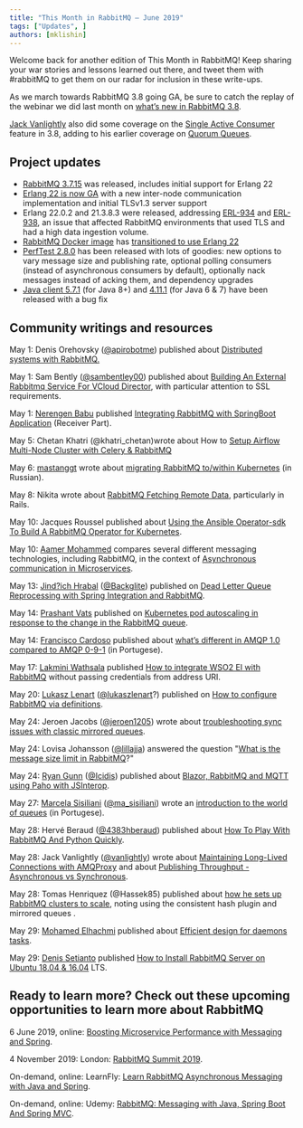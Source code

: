 ```yaml
---
title: "This Month in RabbitMQ — June 2019"
tags: ["Updates", ]
authors: [mklishin]
---
```


Welcome back for another edition of This Month in RabbitMQ! Keep sharing your war stories and lessons learned out there,
and tweet them with #rabbitMQ to get them on our radar for inclusion in these write-ups.

As we march towards RabbitMQ 3.8 going GA, be sure to catch the replay of the webinar we did last month on [what’s new in RabbitMQ 3.8](https://content.pivotal.io/webinars/may-23-what-s-new-in-rabbitmq-3-8-webinar?utm_source=blog&amp;utm_medium=email-link&amp;utm_campaign=rabbitmq-3.8-what's-new&amp;utm_term=q219).

[Jack Vanlightly](https://jack-vanlightly.com/home) also did some coverage on the [Single Active Consumer](https://www.cloudamqp.com/blog/2019-04-23-rabbitmq-3-8-feature-focus-single-active-consumer.html) feature in 3.8, adding to his earlier coverage on [Quorum Queues](https://jack-vanlightly.com/blog/2018/11/20/quorum-queues-making-rabbitmq-more-competitive).

<!-- truncate -->

## Project updates

* [RabbitMQ 3.7.15](https://github.com/rabbitmq/rabbitmq-server/releases/tag/v3.7.15) was released, includes initial support for Erlang 22
* [Erlang 22 is now GA](http://www.erlang.org/news/132) with a new inter-node communication implementation and initial TLSv1.3 server support
* Erlang 22.0.2 and 21.3.8.3 were released, addressing [ERL-934](https://bugs.erlang.org/browse/ERL-934) and [ERL-938](https://bugs.erlang.org/browse/ERL-938), an issue that affected RabbitMQ environments that used TLS and had a high data ingestion volume.
* [RabbitMQ Docker image](https://github.com/docker-library/rabbitmq) has [transitioned to use Erlang 22](https://github.com/docker-library/rabbitmq/issues/336)
* [PerfTest 2.8.0](https://groups.google.com/d/msg/rabbitmq-users/1mN4olzZOgA/MjH-4kLoAwAJ) has been released with lots of goodies: new options to vary message size and publishing rate, optional polling consumers (instead of asynchronous consumers by default), optionally nack messages instead of acking them, and dependency upgrades
* [Java client 5.7.1](https://groups.google.com/d/msg/rabbitmq-users/PDHubBIzhEc/k6qx5zLdAwAJ) (for Java 8+) and [4.11.1](https://groups.google.com/d/msg/rabbitmq-users/eg_FoB8eyMY/Xre89S7dAwAJ) (for Java 6 &amp; 7) have been released with a bug fix

## Community writings and resources

May 1: Denis Orehovsky ([@apirobotme](https://twitter.com/apirobotme)) published about [Distributed systems with RabbitMQ.](https://apirobot.me/blog//posts/distributed-systems-with-rabbitmq)

May 1: Sam Bently ([@sambentley00](https://twitter.com/sambentley00)) published about [Building An External Rabbitmq Service For VCloud Director](https://beardedsamwise.wordpress.com/2019/05/01/building-an-external-rabbitmq-service-for-vcloud-director/), with particular attention to SSL requirements.

May 1: [Nerengen Babu](https://medium.com/@nerengenbabu) published [Integrating RabbitMQ with SpringBoot Application](https://medium.com/@nerengenbabu/integrating-rabbitmq-with-springboot-application-reciever-part-ad8b0f90cdb9) (Receiver Part).

May 5: Chetan Khatri (@khatri_chetan)wrote about How to [Setup Airflow Multi-Node Cluster with Celery &amp; RabbitMQ](https://medium.com/@khatri_chetan/how-to-setup-airflow-multi-node-cluster-with-celery-rabbitmq-cfde7756bb6a)

May 6: [mastanggt](https://habr.com/users/mastanggt/) wrote about [migrating RabbitMQ to/within Kubernetes](https://habr.com/ru/company/flant/blog/450662/) (in Russian).

May 8: Nikita wrote about [RabbitMQ Fetching Remote Data](https://dvelp.co.uk/articles/rabbitmq), particularly in Rails.

May 10: Jacques Roussel published about [Using the Ansible Operator-sdk To Build A RabbitMQ Operator for Kubernetes](https://www.objectif-libre.com/en/blog/2019/05/10/using-the-operator-sdk-to-build-a-rabbitmq-operator/).

May 10: [Aamer Mohammed](https://medium.com/@aamermail) compares several different messaging technologies, including RabbitMQ, in the context of [Asynchronous communication in Microservices](https://medium.com/@aamermail/asynchronous-communication-in-microservices-14d301b9016).

May 13: [Jind?ich Hrabal](https://medium.com/@jindrich.hrabal) ([@Backglite](https://twitter.com/Backglite)) published on [Dead Letter Queue Reprocessing with Spring Integration and RabbitMQ](https://medium.com/zoom-techblog/dead-letter-queue-reprocessing-a2c041f64e65).

May 14: [Prashant Vats](https://medium.com/@prashant.vats) published on [Kubernetes pod autoscaling in response to the change in the RabbitMQ queue](https://medium.com/@prashant.vats/kubernetes-pod-autoscaling-in-response-to-the-change-in-the-rabbitmq-queue-3048b02413ef).

May 14: [Francisco Cardoso](https://medium.com/@francardoso) published about [what’s different in AMQP 1.0 compared to AMQP 0-9-1](https://medium.com/totvsdevelopers/diferen%C3%A7as-do-amqp-1-0-para-as-vers%C3%B5es-anteriores-9db828cc9e3e) (in Portugese).

May 17: [Lakmini Wathsala](https://medium.com/@wathsalakoralege) published [How to integrate WSO2 EI with RabbitMQ](https://medium.com/@wathsalakoralege/how-to-integrate-wso2-ei-with-rabbitmq-without-passing-credentials-from-address-uri-31f2453bcf0b) without passing credentials from address URI.

May 20: [Lukasz Lenart](https://medium.com/@lukaszlenart) ([@lukaszlenart](https://twitter.com/lukaszlenart)?) published on [How to configure RabbitMQ via definitions](https://medium.com/@lukaszlenart/how-to-configure-rabbitmq-properly-fa39b2d4cda2).

May 24: Jeroen Jacobs ([@jeroen1205](https://twitter.com/jeroen1205)) wrote about [troubleshooting sync issues with classic mirrored queues](https://tothepoint.group/blog/rabbitmq-mirrored-queues-troubleshooting-sync-issues/).

May 24: Lovisa Johansson ([@lillajja](https://twitter.com/lillajja)) answered the question "[What is the message size limit in RabbitMQ](https://www.cloudamqp.com/blog/2019-05-24-what-is-the-message-size-limit-in-rabbitmq.html)?"

May 24: [Ryan Gunn](https://talkdotnet.wordpress.com/author/icidis/) ([@Icidis](https://twitter.com/Icidis)) published about [Blazor, RabbitMQ and MQTT using Paho with JSInterop](https://talkdotnet.wordpress.com/2019/05/24/blazor-rabbitmq-and-mqtt-using-paho-with-jsinterop/).

May 27: [Marcela Sisiliani](https://medium.com/@marcelasisiliani) ([@ma_sisiliani](https://twitter.com/ma_sisiliani)) wrote an [introduction to the world of queues](https://medium.com/@marcelasisiliani/rabbitmq-introducao-ao-mundo-das-filas-9d959e169519) (in Portugese).

May 28: Hervé Beraud ([@4383hberaud](https://twitter.com/4383hberaud)) published about [How To Play With RabbitMQ And Python Quickly](https://herve.beraud.io/rabbitmq/python/amqp/kombu/2019/05/28/play-with-rabbitmq-and-python.html).

May 28: Jack Vanlightly ([@vanlightly](https://twitter.com/vanlightly)) wrote about [Maintaining Long-Lived Connections with AMQProxy](https://www.cloudamqp.com/blog/2019-05-29-maintaining-long-lived-connections-with-AMQProxy.html) and about [Publishing Throughput - Asynchronous vs Synchronous](https://www.cloudamqp.com/blog/2019-05-29-publishing-throughput-asynchronous-vs-synchronous.html).

May 28: Tomas Henriquez (@Hassek85) published about [how he sets up RabbitMQ clusters to scale](https://hassek.github.io/#rabbitmq-cluster-setup-guideline), noting using the consistent hash plugin and mirrored queues .

May 29: [Mohamed Elhachmi](https://medium.com/@mohamedelhachmi) published about [Efficient design for daemons tasks](https://medium.com/async-solutions/efficient-design-for-daemons-tasks-afcbc2c02732).

May 29: [Denis Setianto](https://medium.com/@denissetianto) published [How to Install RabbitMQ Server on Ubuntu 18.04 &amp; 16.04](https://medium.com/@denissetianto/how-to-install-rabbitmq-server-on-ubuntu-18-04-16-04-lts-8ca63b417d43) LTS.

## Ready to learn more? Check out these upcoming opportunities to learn more about RabbitMQ

6 June 2019, online: [Boosting Microservice Performance with Messaging and Spring](https://content.pivotal.io/webinars/jun-6-boosting-microservice-performance-with-kafka-rabbitmq-and-spring-webinar?utm_campaign=spring-kafka-rabbitmq-q219&amp;utm_source=twitter&amp;utm_medium=social).

4 November 2019: London: [RabbitMQ Summit 2019](https://rabbitmqsummit.com/).

On-demand, online: LearnFly: [Learn RabbitMQ Asynchronous Messaging with Java and Spring](https://www.learnfly.com/learn-rabbitmq-asynchronous-messaging-with-java-and-spring).

On-demand, online: Udemy: [RabbitMQ: Messaging with Java, Spring Boot And Spring MVC](https://www.udemy.com/rabbitmq-messaging-with-java-spring-boot-and-spring-mvc/).
